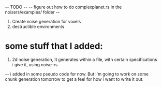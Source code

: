 -- TODO --
-- figure out how to do complexplanet.rs in the noisers/examples/ folder --
1. Create noise generation for voxels
2. destructible environments

# some stuff that I added:
1. 2d noise generation, It generates within a file, with certain specifications i give it, using noise-rs


-- i added in some pseudo code for now. But i'm going to work on some chunk generation tomorrow to get a feel for how i want to write it out.
